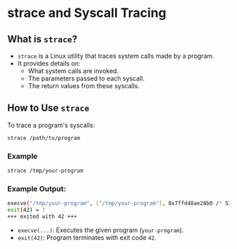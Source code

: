 # **strace and Syscall Tracing**

## **What is `strace`?**
- `strace` is a Linux utility that traces system calls made by a program.
- It provides details on:
  - What system calls are invoked.
  - The parameters passed to each syscall.
  - The return values from these syscalls.

## **How to Use `strace`**
To trace a program's syscalls:
```sh
strace /path/to/program
```
### **Example**
```bash
strace /tmp/your-program
```

### **Example Output:**
```sh
execve("/tmp/your-program", ["/tmp/your-program"], 0x7ffd48ae28b0 /* 53 vars */) = 0
exit(42) = ?
+++ exited with 42 +++
```

- `execve(...)`: Executes the given program (`your-program`).
- `exit(42)`: Program terminates with exit code `42`.
